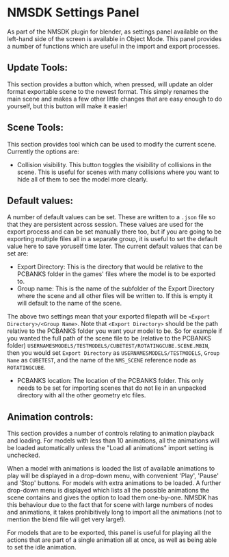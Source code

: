 # NMSDK Settings Panel

As part of the NMSDK plugin for blender, as settings panel available on the left-hand side of the screen is available in Object Mode.
This panel provides a number of functions which are useful in the import and export processes.

## Update Tools:

This section provides a button which, when pressed, will update an older format exportable scene to the newest format. This simply renames the main scene and makes a few other little changes that are easy enough to do yourself, but this button will make it easier!

## Scene Tools:

This section provides tool which can be used to modify the current scene. Currently the options are:

 - Collision visibility.
  This button toggles the visibility of collisions in the scene. This is useful for scenes with many collisions where you want to hide all of them to see the model more clearly.

## Default values:

A number of default values can be set. These are written to a `.json` file so that they are persistent across session.
These values are used for the export process and can be set manually there too, but if you are going to be exporting multiple files all in a separate group, it is useful to set the default value here to save yoruself time later.
The current default values that can be set are:

 - Export Directory:
  This is the directory that would be relative to the PCBANKS folder in the games' files where the model is to be exported to.
 - Group name:
  This is the name of the subfolder of the Export Directory where the scene and all other files will be written to. If this is empty it will default to the name of the scene.

The above two settings mean that your exported filepath will be `<Export Directory>/<Group Name>`.
Note that `<Export Directory>` should be the path relative to the PCBANKS folder you want your model to be. So for example if you wanted the full path of the scene file to be (relative to the PCBANKS folder) `USERNAMESMODELS/TESTMODELS/CUBETEST/ROTATINGCUBE.SCENE.MBIN`, then you would set `Export Directory` as `USERNAMESMODELS/TESTMODELS`, `Group Name` as `CUBETEST`, and the name of the `NMS_SCENE` reference node as `ROTATINGCUBE`.

 - PCBANKS location:
  The location of the PCBANKS folder. This only needs to be set for importing scenes that do not lie in an unpacked directory with all the other geometry etc files.

## Animation controls:

This section provides a number of controls relating to animation playback and loading.
For models with less than 10 animations, all the animations will be loaded automatically unless the "Load all animations" import setting is unchecked.

When a model with animations is loaded the list of available animations to play will be displayed in a drop-down menu, with convenient 'Play', 'Pause' and 'Stop' buttons.
For models with extra animations to be loaded. A further drop-down menu is displayed which lists all the possible animations the scene contains and gives the option to load them one-by-one.
NMSDK has this behaviour due to the fact that for scene with large numbers of nodes and animations, it takes prohibitively long to import all the animations (not to mention the blend file will get very large!).

For models that are to be exported, this panel is useful for playing all the actions that are part of a single animation all at once, as well as being able to set the idle animation.
